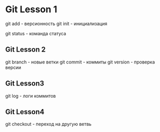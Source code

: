 # Git Lesson 1
git add - версионность 
git init - инициализация

git status - команда статуса
## Git Lesson 2 
git branch - новые ветки
git commit - коммиты
git version - проверка версии
## Git Lesson3
git log - логи коммитов

## Git Lesson4
git checkout - переход на другую ветвь
